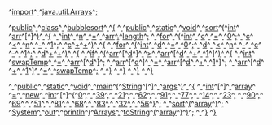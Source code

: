 ^[import](code: 'Token.Keyword.Namespace')^[ ](code: 'Token.Text')^[java.util.Arrays](code: 'Token.Name.Namespace')^[;](code: 'Token.Punctuation')

^[public](code: 'Token.Keyword.Declaration')^[ ](code: 'Token.Text')^[class](code: 'Token.Keyword.Declaration')^[ ](code: 'Token.Text')^[bubblesort](code: 'Token.Name.Class')^[ ](code: 'Token.Text')^[{](code: 'Token.Punctuation')
^[  ](code: 'Token.Text')^[public](code: 'Token.Keyword.Declaration')^[ ](code: 'Token.Text')^[static](code: 'Token.Keyword.Declaration')^[ ](code: 'Token.Text')^[void](code: 'Token.Keyword.Type')^[ ](code: 'Token.Text')^[sort](code: 'Token.Name.Function')^[(](code: 'Token.Punctuation')^[int](code: 'Token.Keyword.Type')^[ ](code: 'Token.Text')^[arr](code: 'Token.Name')^[\[](code: 'Token.Operator')^[\]](code: 'Token.Operator')^[)](code: 'Token.Punctuation')^[ ](code: 'Token.Text')^[{](code: 'Token.Punctuation')
^[    ](code: 'Token.Text')^[int](code: 'Token.Keyword.Type')^[ ](code: 'Token.Text')^[n](code: 'Token.Name')^[ ](code: 'Token.Text')^[=](code: 'Token.Operator')^[ ](code: 'Token.Text')^[arr](code: 'Token.Name')^[.](code: 'Token.Punctuation')^[length](code: 'Token.Name.Attribute')^[;](code: 'Token.Punctuation')
^[    ](code: 'Token.Text')^[for](code: 'Token.Keyword')^[ ](code: 'Token.Text')^[(](code: 'Token.Punctuation')^[int](code: 'Token.Keyword.Type')^[ ](code: 'Token.Text')^[c](code: 'Token.Name')^[ ](code: 'Token.Text')^[=](code: 'Token.Operator')^[ ](code: 'Token.Text')^[0](code: 'Token.Literal.Number.Integer')^[;](code: 'Token.Punctuation')^[ ](code: 'Token.Text')^[c](code: 'Token.Name')^[ ](code: 'Token.Text')^[<](code: 'Token.Operator')^[ ](code: 'Token.Text')^[n](code: 'Token.Name')^[ ](code: 'Token.Text')^[\-](code: 'Token.Operator')^[ ](code: 'Token.Text')^[1](code: 'Token.Literal.Number.Integer')^[;](code: 'Token.Punctuation')^[ ](code: 'Token.Text')^[c](code: 'Token.Name')^[+](code: 'Token.Operator')^[+](code: 'Token.Operator')^[)](code: 'Token.Punctuation')^[ ](code: 'Token.Text')^[{](code: 'Token.Punctuation')
^[      ](code: 'Token.Text')^[for](code: 'Token.Keyword')^[ ](code: 'Token.Text')^[(](code: 'Token.Punctuation')^[int](code: 'Token.Keyword.Type')^[ ](code: 'Token.Text')^[d](code: 'Token.Name')^[ ](code: 'Token.Text')^[=](code: 'Token.Operator')^[ ](code: 'Token.Text')^[0](code: 'Token.Literal.Number.Integer')^[;](code: 'Token.Punctuation')^[ ](code: 'Token.Text')^[d](code: 'Token.Name')^[ ](code: 'Token.Text')^[<](code: 'Token.Operator')^[ ](code: 'Token.Text')^[n](code: 'Token.Name')^[ ](code: 'Token.Text')^[\-](code: 'Token.Operator')^[ ](code: 'Token.Text')^[c](code: 'Token.Name')^[ ](code: 'Token.Text')^[\-](code: 'Token.Operator')^[ ](code: 'Token.Text')^[1](code: 'Token.Literal.Number.Integer')^[;](code: 'Token.Punctuation')^[ ](code: 'Token.Text')^[d](code: 'Token.Name')^[+](code: 'Token.Operator')^[+](code: 'Token.Operator')^[)](code: 'Token.Punctuation')^[ ](code: 'Token.Text')^[{](code: 'Token.Punctuation')
^[        ](code: 'Token.Text')^[if](code: 'Token.Keyword')^[ ](code: 'Token.Text')^[(](code: 'Token.Punctuation')^[arr](code: 'Token.Name')^[\[](code: 'Token.Operator')^[d](code: 'Token.Name')^[\]](code: 'Token.Operator')^[ ](code: 'Token.Text')^[>](code: 'Token.Operator')^[ ](code: 'Token.Text')^[arr](code: 'Token.Name')^[\[](code: 'Token.Operator')^[d](code: 'Token.Name')^[ ](code: 'Token.Text')^[+](code: 'Token.Operator')^[ ](code: 'Token.Text')^[1](code: 'Token.Literal.Number.Integer')^[\]](code: 'Token.Operator')^[)](code: 'Token.Punctuation')^[ ](code: 'Token.Text')^[{](code: 'Token.Punctuation')
^[          ](code: 'Token.Text')^[int](code: 'Token.Keyword.Type')^[ ](code: 'Token.Text')^[swapTemp](code: 'Token.Name')^[ ](code: 'Token.Text')^[=](code: 'Token.Operator')^[ ](code: 'Token.Text')^[arr](code: 'Token.Name')^[\[](code: 'Token.Operator')^[d](code: 'Token.Name')^[\]](code: 'Token.Operator')^[;](code: 'Token.Punctuation')
^[          ](code: 'Token.Text')^[arr](code: 'Token.Name')^[\[](code: 'Token.Operator')^[d](code: 'Token.Name')^[\]](code: 'Token.Operator')^[ ](code: 'Token.Text')^[=](code: 'Token.Operator')^[ ](code: 'Token.Text')^[arr](code: 'Token.Name')^[\[](code: 'Token.Operator')^[d](code: 'Token.Name')^[ ](code: 'Token.Text')^[+](code: 'Token.Operator')^[ ](code: 'Token.Text')^[1](code: 'Token.Literal.Number.Integer')^[\]](code: 'Token.Operator')^[;](code: 'Token.Punctuation')
^[          ](code: 'Token.Text')^[arr](code: 'Token.Name')^[\[](code: 'Token.Operator')^[d](code: 'Token.Name')^[ ](code: 'Token.Text')^[+](code: 'Token.Operator')^[ ](code: 'Token.Text')^[1](code: 'Token.Literal.Number.Integer')^[\]](code: 'Token.Operator')^[ ](code: 'Token.Text')^[=](code: 'Token.Operator')^[ ](code: 'Token.Text')^[swapTemp](code: 'Token.Name')^[;](code: 'Token.Punctuation')
^[        ](code: 'Token.Text')^[}](code: 'Token.Punctuation')
^[      ](code: 'Token.Text')^[}](code: 'Token.Punctuation')
^[    ](code: 'Token.Text')^[}](code: 'Token.Punctuation')
^[  ](code: 'Token.Text')^[}](code: 'Token.Punctuation')

^[  ](code: 'Token.Text')^[public](code: 'Token.Keyword.Declaration')^[ ](code: 'Token.Text')^[static](code: 'Token.Keyword.Declaration')^[ ](code: 'Token.Text')^[void](code: 'Token.Keyword.Type')^[ ](code: 'Token.Text')^[main](code: 'Token.Name.Function')^[(](code: 'Token.Punctuation')^[String](code: 'Token.Name')^[\[](code: 'Token.Operator')^[\]](code: 'Token.Operator')^[ ](code: 'Token.Text')^[args](code: 'Token.Name')^[)](code: 'Token.Punctuation')^[ ](code: 'Token.Text')^[{](code: 'Token.Punctuation')
^[    ](code: 'Token.Text')^[int](code: 'Token.Keyword.Type')^[\[](code: 'Token.Operator')^[\]](code: 'Token.Operator')^[ ](code: 'Token.Text')^[array](code: 'Token.Name')^[ ](code: 'Token.Text')^[=](code: 'Token.Operator')^[ ](code: 'Token.Text')^[new](code: 'Token.Keyword')^[ ](code: 'Token.Text')^[int](code: 'Token.Keyword.Type')^[\[](code: 'Token.Operator')^[\]](code: 'Token.Operator')^[{](code: 'Token.Punctuation')^[0](code: 'Token.Literal.Number.Integer')^[,](code: 'Token.Punctuation')^[ ](code: 'Token.Text')^[39](code: 'Token.Literal.Number.Integer')^[,](code: 'Token.Punctuation')^[ ](code: 'Token.Text')^[21](code: 'Token.Literal.Number.Integer')^[,](code: 'Token.Punctuation')^[ ](code: 'Token.Text')^[62](code: 'Token.Literal.Number.Integer')^[,](code: 'Token.Punctuation')^[ ](code: 'Token.Text')^[91](code: 'Token.Literal.Number.Integer')^[,](code: 'Token.Punctuation')^[ ](code: 'Token.Text')^[77](code: 'Token.Literal.Number.Integer')^[,](code: 'Token.Punctuation')^[ ](code: 'Token.Text')^[14](code: 'Token.Literal.Number.Integer')^[,](code: 'Token.Punctuation')^[ ](code: 'Token.Text')^[23](code: 'Token.Literal.Number.Integer')^[,](code: 'Token.Punctuation')
^[      ](code: 'Token.Text')^[90](code: 'Token.Literal.Number.Integer')^[,](code: 'Token.Punctuation')^[ ](code: 'Token.Text')^[69](code: 'Token.Literal.Number.Integer')^[,](code: 'Token.Punctuation')^[ ](code: 'Token.Text')^[51](code: 'Token.Literal.Number.Integer')^[,](code: 'Token.Punctuation')^[ ](code: 'Token.Text')^[81](code: 'Token.Literal.Number.Integer')^[,](code: 'Token.Punctuation')^[ ](code: 'Token.Text')^[68](code: 'Token.Literal.Number.Integer')^[,](code: 'Token.Punctuation')^[ ](code: 'Token.Text')^[83](code: 'Token.Literal.Number.Integer')^[,](code: 'Token.Punctuation')^[ ](code: 'Token.Text')^[32](code: 'Token.Literal.Number.Integer')^[,](code: 'Token.Punctuation')^[ ](code: 'Token.Text')^[56](code: 'Token.Literal.Number.Integer')^[}](code: 'Token.Punctuation')^[;](code: 'Token.Punctuation')
^[    ](code: 'Token.Text')^[sort](code: 'Token.Name')^[(](code: 'Token.Punctuation')^[array](code: 'Token.Name')^[)](code: 'Token.Punctuation')^[;](code: 'Token.Punctuation')
^[    ](code: 'Token.Text')^[System](code: 'Token.Name')^[.](code: 'Token.Punctuation')^[out](code: 'Token.Name.Attribute')^[.](code: 'Token.Punctuation')^[println](code: 'Token.Name.Attribute')^[(](code: 'Token.Punctuation')^[Arrays](code: 'Token.Name')^[.](code: 'Token.Punctuation')^[toString](code: 'Token.Name.Attribute')^[(](code: 'Token.Punctuation')^[array](code: 'Token.Name')^[)](code: 'Token.Punctuation')^[)](code: 'Token.Punctuation')^[;](code: 'Token.Punctuation')
^[  ](code: 'Token.Text')^[}](code: 'Token.Punctuation')
^[}](code: 'Token.Punctuation')
